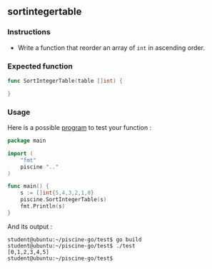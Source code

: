 ## sortintegertable

### Instructions

- Write a function that reorder an array of `int` in ascending order.

### Expected function

```go
func SortIntegerTable(table []int) {

}
```

### Usage

Here is a possible [program](TODO-LINK) to test your function :

```go
package main

import (
	"fmt"
	piscine ".."
)

func main() {
	s := []int{5,4,3,2,1,0}
	piscine.SortIntegerTable(s)
	fmt.Println(s)
}
```

And its output :

```console
student@ubuntu:~/piscine-go/test$ go build
student@ubuntu:~/piscine-go/test$ ./test
[0,1,2,3,4,5]
student@ubuntu:~/piscine-go/test$
```
